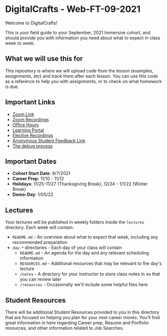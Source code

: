# DigitalCrafts - Web-FT-09-2021

Welcome to DigitalCrafts!

This is your field guide to your September, 2021 Immersive cohort, and should provide you with information you need about what to expect in class week to week.

## What we will use this for
This repository is where we will upload code from the lesson (examples, assignments, etc) and track them after each lesson.  You can use this code as
a reference to help you with assignments, or to check on what homework is due.

## Important Links

- [Zoom Link](https://zoom.us/j/294114284)
- [Zoom Recordings](https://docs.google.com/spreadsheets/d/1ixIVjWZ9ZKtCe5o47Q86ixsMFS1jQ7mD-v2uGqQ38W8/edit?usp=sharing)
- [Office Hours](https://bit.ly/2V696Ps)
- [Learning Portal](http://learn.digitalcrafts.com)
- [Elective Recordings](https://bit.ly/2VmEiJ6)
- [Anonymous Student Feedback Link](http://bit.ly/2019-student-feedback)
- [The debug process](https://docs.google.com/document/d/1Hb3IZVcnrZQ6FXNgiqUBbqrEkRv-k1O_TFffqj3KoVs/edit)

## Important Dates

- **Cohort Start Date**: 9/7/2021
- **Career Prep**:  11/10 - 11/12
- **Holidays**: 11/25-11/27 (Thanksgiving Break), 12/24 - 1/1/22 (Winter Break)
- **Demo-Day**: 1/05/22

## Lectures

Your lectures will be published in weekly folders inside the `lectures` directory. Each week will contain:

- `README.md` - An overview about what to expect that week, including any recommended preparation
- `day-*` directories - Each day of your class will contain
  - `README.md` - An agenda for the day and any relevant scheduling information
  - `RESOURCES.md` - Additional resources that may be relevant to the day's lecture
  - `/notes` - A directory for your instructor to store class notes in so that you can review later
  - `/resources` - Occasionally we'll include some helpful files here

## Student Resources

There will be additional Student Resources provided to you in this directory that are focused on helping you plan for your next career moves. You'll find great information in here regarding Career prep, Resume and Portfolio resources, and other information related to Job Searches.

